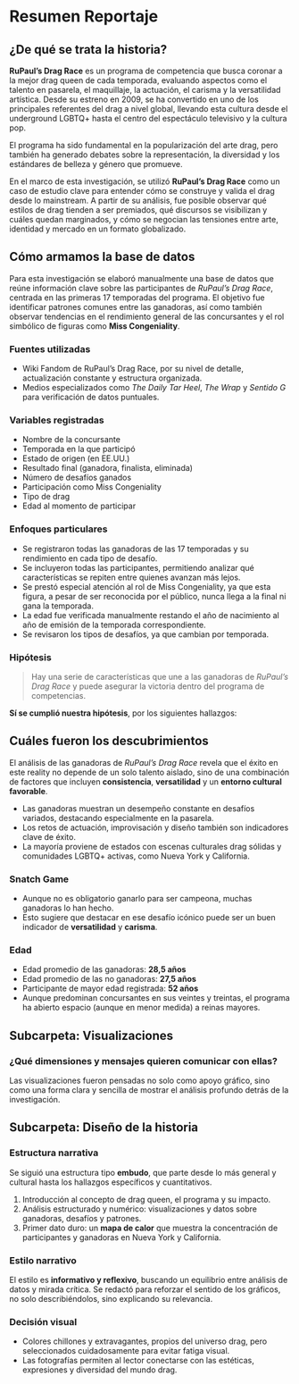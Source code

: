 # Resumen Reportaje

## ¿De qué se trata la historia?

**RuPaul’s Drag Race** es un programa de competencia que busca coronar a la mejor drag queen de cada temporada, evaluando aspectos como el talento en pasarela, el maquillaje, la actuación, el carisma y la versatilidad artística. Desde su estreno en 2009, se ha convertido en uno de los principales referentes del drag a nivel global, llevando esta cultura desde el underground LGBTQ+ hasta el centro del espectáculo televisivo y la cultura pop.

El programa ha sido fundamental en la popularización del arte drag, pero también ha generado debates sobre la representación, la diversidad y los estándares de belleza y género que promueve.

En el marco de esta investigación, se utilizó **RuPaul’s Drag Race** como un caso de estudio clave para entender cómo se construye y valida el drag desde lo mainstream. A partir de su análisis, fue posible observar qué estilos de drag tienden a ser premiados, qué discursos se visibilizan y cuáles quedan marginados, y cómo se negocian las tensiones entre arte, identidad y mercado en un formato globalizado.

## Cómo armamos la base de datos

Para esta investigación se elaboró manualmente una base de datos que reúne información clave sobre las participantes de *RuPaul’s Drag Race*, centrada en las primeras 17 temporadas del programa. El objetivo fue identificar patrones comunes entre las ganadoras, así como también observar tendencias en el rendimiento general de las concursantes y el rol simbólico de figuras como **Miss Congeniality**.

### Fuentes utilizadas

- Wiki Fandom de RuPaul’s Drag Race, por su nivel de detalle, actualización constante y estructura organizada.
- Medios especializados como *The Daily Tar Heel*, *The Wrap* y *Sentido G* para verificación de datos puntuales.

### Variables registradas

- Nombre de la concursante  
- Temporada en la que participó  
- Estado de origen (en EE.UU.)  
- Resultado final (ganadora, finalista, eliminada)  
- Número de desafíos ganados  
- Participación como Miss Congeniality  
- Tipo de drag  
- Edad al momento de participar  

### Enfoques particulares

- Se registraron todas las ganadoras de las 17 temporadas y su rendimiento en cada tipo de desafío.
- Se incluyeron todas las participantes, permitiendo analizar qué características se repiten entre quienes avanzan más lejos.
- Se prestó especial atención al rol de Miss Congeniality, ya que esta figura, a pesar de ser reconocida por el público, nunca llega a la final ni gana la temporada.
- La edad fue verificada manualmente restando el año de nacimiento al año de emisión de la temporada correspondiente.
- Se revisaron los tipos de desafíos, ya que cambian por temporada.

### Hipótesis

> Hay una serie de características que une a las ganadoras de *RuPaul’s Drag Race* y puede asegurar la victoria dentro del programa de competencias.

**Sí se cumplió nuestra hipótesis**, por los siguientes hallazgos:

## Cuáles fueron los descubrimientos

El análisis de las ganadoras de *RuPaul’s Drag Race* revela que el éxito en este reality no depende de un solo talento aislado, sino de una combinación de factores que incluyen **consistencia**, **versatilidad** y un **entorno cultural favorable**.

- Las ganadoras muestran un desempeño constante en desafíos variados, destacando especialmente en la pasarela.
- Los retos de actuación, improvisación y diseño también son indicadores clave de éxito.
- La mayoría proviene de estados con escenas culturales drag sólidas y comunidades LGBTQ+ activas, como Nueva York y California.

### Snatch Game

- Aunque no es obligatorio ganarlo para ser campeona, muchas ganadoras lo han hecho.
- Esto sugiere que destacar en ese desafío icónico puede ser un buen indicador de **versatilidad** y **carisma**.

### Edad

- Edad promedio de las ganadoras: **28,5 años**  
- Edad promedio de las no ganadoras: **27,5 años**  
- Participante de mayor edad registrada: **52 años**  
- Aunque predominan concursantes en sus veintes y treintas, el programa ha abierto espacio (aunque en menor medida) a reinas mayores.

## Subcarpeta: Visualizaciones

### ¿Qué dimensiones y mensajes quieren comunicar con ellas?

Las visualizaciones fueron pensadas no solo como apoyo gráfico, sino como una forma clara y sencilla de mostrar el análisis profundo detrás de la investigación.

## Subcarpeta: Diseño de la historia

### Estructura narrativa

Se siguió una estructura tipo **embudo**, que parte desde lo más general y cultural hasta los hallazgos específicos y cuantitativos.

1. Introducción al concepto de drag queen, el programa y su impacto.
2. Análisis estructurado y numérico: visualizaciones y datos sobre ganadoras, desafíos y patrones.
3. Primer dato duro: un **mapa de calor** que muestra la concentración de participantes y ganadoras en Nueva York y California.

### Estilo narrativo

El estilo es **informativo y reflexivo**, buscando un equilibrio entre análisis de datos y mirada crítica. Se redactó para reforzar el sentido de los gráficos, no solo describiéndolos, sino explicando su relevancia.

### Decisión visual

- Colores chillones y extravagantes, propios del universo drag, pero seleccionados cuidadosamente para evitar fatiga visual.
- Las fotografías permiten al lector conectarse con las estéticas, expresiones y diversidad del mundo drag.

